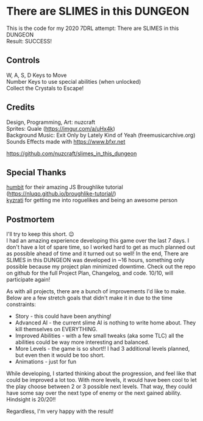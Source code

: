 # There are SLIMES in this DUNGEON
This is the code for my 2020 7DRL attempt: There are SLIMES in this DUNGEON  
Result: SUCCESS!

## Controls
W, A, S, D Keys to Move  
Number Keys to use special abilities (when unlocked)  
Collect the Crystals to Escape!

## Credits
Design, Programming, Art: nuzcraft  
Sprites: Quale  (https://imgur.com/a/uHx4k)  
Background Music: Exit Only by Lately Kind of Yeah (freemusicarchive.org)  
Sounds Effects made with https://www.bfxr.net  

https://github.com/nuzcraft/slimes_in_this_dungeon

## Special Thanks
[humbit](https://twitter.com/humbit) for their amazing JS Broughlike tutorial (https://nluqo.github.io/broughlike-tutorial/)  
[kyzrati](https://twitter.com/kyzrati) for getting me into roguelikes and being an awesome person

## Postmortem
I'll try to keep this short. 😉  
I had an amazing experience developing this game over the last 7 days. I don't have a lot of spare time, so I worked hard to get as much planned out as possible ahead of time and it turned out so well! In the end, There are SLIMES in this DUNGEON was developed in ~16 hours, something only possible because my project plan minimized downtime. Check out the repo on github for the full Project Plan, Changelog, and code. 10/10, will participate again!

As with all projects, there are a bunch of improvements I'd like to make. Below are a few stretch goals that didn't make it in due to the time constraints:  
* Story - this could have been anything!
* Advanced AI - the current slime AI is nothing to write home about. They kill themselves on EVERYTHING.
* Improved Abilities - with a few small tweaks (aka some TLC) all the abilities could be way more interesting and balanced.
* More Levels - the game is so short!! I had 3 additional levels planned, but even then it would be too short.
* Animations - just for fun 

While developing, I started thinking about the progression, and feel like that could be improved a lot too. With more levels, it would have been cool to let the play choose between 2 or 3 possible next levels. That way, they could have some say over the next type of enemy or the next gained ability. Hindsight is 20/20!!

Regardless, I'm very happy with the result!
